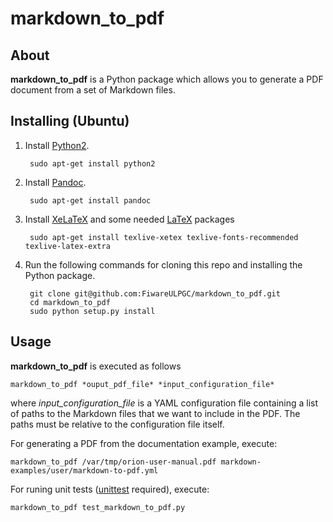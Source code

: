 # markdown_to_pdf

## About

**markdown_to_pdf** is a Python package which allows you to generate a PDF document from a set of Markdown files.


## Installing (Ubuntu)

1. Install [Python2](https://www.python.org/).

        sudo apt-get install python2

2. Install [Pandoc](http://pandoc.org/).

        sudo apt-get install pandoc

3. Install [XeLaTeX](http://www.xelatex.org/) and some needed [LaTeX](http://www.latex-project.org/) packages

        sudo apt-get install texlive-xetex texlive-fonts-recommended texlive-latex-extra

4. Run the following commands for cloning this repo and installing the Python package.

        git clone git@github.com:FiwareULPGC/markdown_to_pdf.git
        cd markdown_to_pdf
        sudo python setup.py install

## Usage

**markdown_to_pdf** is executed as follows

```
markdown_to_pdf *ouput_pdf_file* *input_configuration_file*
```

where *input_configuration_file* is a YAML configuration file containing a list of paths to the Markdown files that we want to include in the PDF. The paths must be relative to the configuration file itself.

For generating a PDF from the documentation example, execute:

```
markdown_to_pdf /var/tmp/orion-user-manual.pdf markdown-examples/user/markdown-to-pdf.yml
```
For runing unit tests ([unittest](https://docs.python.org/2/library/unittest.html) required), execute:

```
markdown_to_pdf test_markdown_to_pdf.py
```